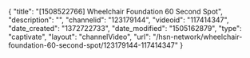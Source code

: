 {
    "title": "[1508522766] Wheelchair Foundation 60 Second Spot",
    "description": "",
    "channelid": "123179144",
    "videoid": "117414347",
    "date_created": "1372722733",
    "date_modified": "1505162879",
    "type": "captivate",
    "layout": "channelVideo",
    "url": "\/hsn-network\/wheelchair-foundation-60-second-spot\/123179144-117414347"
}